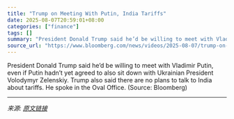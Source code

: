 ```yaml
---
title: "Trump on Meeting With Putin, India Tariffs"
date: 2025-08-07T20:59:01+08:00
categories: ["finance"]
tags: []
summary: "President Donald Trump said he’d be willing to meet with Vladimir Putin, even if Putin hadn’t yet agreed to also sit down with Ukrainian President Volodymyr Zelenskiy. Trump also said there are no pla"
source_url: "https://www.bloomberg.com/news/videos/2025-08-07/trump-on-meeting-with-putin-india-tariffs-video"
---
```


President Donald Trump said he’d be willing to meet with Vladimir Putin, even if Putin hadn’t yet agreed to also sit down with Ukrainian President Volodymyr Zelenskiy. Trump also said there are no plans to talk to India about tariffs. He spoke in the Oval Office. (Source: Bloomberg)

---

*来源: [原文链接](https://www.bloomberg.com/news/videos/2025-08-07/trump-on-meeting-with-putin-india-tariffs-video)*
